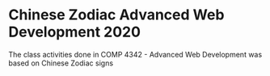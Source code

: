 # Chinese Zodiac Advanced Web Development 2020
 The class activities done in COMP 4342 - Advanced Web Development was based on Chinese Zodiac signs
